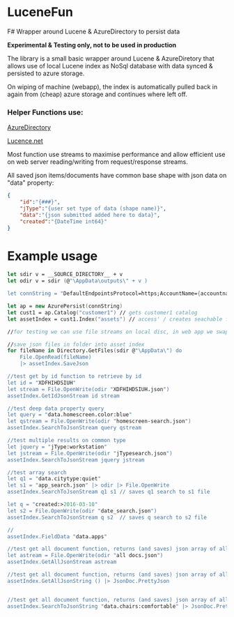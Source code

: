 # LuceneFun
F# Wrapper around Lucene &amp; AzureDirectory to persist data

**Experimental & Testing only, not to be used in production**

The library is a small basic wrapper around Lucene & AzureDiretory that allows use of local Lucene index as NoSql database with data synced & persisted to azure storage. 

On wiping of machine (webapp), the index is automatically pulled back in again from (cheap) azure storage and continues where left off.

### Helper Functions use:

[AzureDirectory](https://github.com/azure-contrib/AzureDirectory)

[Lucence.net](https://lucenenet.apache.org/)

Most function use streams to maximise performance and allow efficient use on web server reading/writing from request/response streams. 

All saved json items/documents have common base shape with json data on "data" property:

```json
{
    "id":"{###}",
    "jType":"{user set type of data (shape name)}",
    "data":"{json submitted added here to data}",
    "created":"{DateTime int64}"
}
```

# Example usage

```fsharp
let sdir v = __SOURCE_DIRECTORY__ + v
let odir v = sdir (@"\AppData\outputs\" + v )

let connString = "DefaultEndpointsProtocol=https;AccountName={accountname};AccountKey={accountkey};BlobEndpoint=https://{accountname}.blob.core.windows.net/;TableEndpoint=https://{accountname}.table.core.windows.net/;QueueEndpoint=https://{accountname}.queue.core.windows.net/;FileEndpoint=https://{accountname}.file.core.windows.net/"

let ap = new AzurePersist(connString)
let cust1 = ap.Catalog("customer1") // gets customer1 catalog
let assetIndex = cust1.Index("assets") // access' / creates seachable flexible document store

//for testing we can use file streams on local disc, in web app we swap with request/response body stream

//save json files in folder into asset index
for fileName in Directory.GetFiles(sdir @"\AppData\") do
    File.OpenRead(fileName)
    |> assetIndex.SaveJson

//test get by id function to retrieve by id
let id = "XDFHIHDSIUH"
let stream = File.OpenWrite(odir "XDFHIHDSIUH.json")
assetIndex.GetIdJsonStream id stream

//test deep data property query
let query = "data.homescreen.color:blue"
let qstream = File.OpenWrite(odir "homescreen-search.json")
assetIndex.SearchToJsonStream query qstream

//test multiple results on common type
let jquery = "jType:workstation"
let jstream = File.OpenWrite(odir "jTypesearch.json")
assetIndex.SearchToJsonStream jquery jstream

//test array search 
let q1 = "data.citytype:quiet"
let s1 = "app_search.json" |> odir |> File.OpenWrite
assetIndex.SearchToJsonStream q1 s1 // saves q1 search to s1 file

let q = "created:>2016-03-10"
let s2 = File.OpenWrite(odir "date_search.json")
assetIndex.SearchToJsonStream q s2  // saves q search to s2 file

//
assetIndex.FieldData "data.apps"

//test get all document function, returns (and saves) json array of all docs
let astream = File.OpenWrite(odir "all docs.json")
assetIndex.GetAllJsonStream astream

//test get all document function, returns (and saves) json array of all docs
assetIndex.GetAllJsonString () |> JsonDoc.PrettyJson


//test get all document function, returns (and saves) json array of all docs
assetIndex.SearchToJsonString "data.chairs:comfortable" |> JsonDoc.PrettyJson
```
